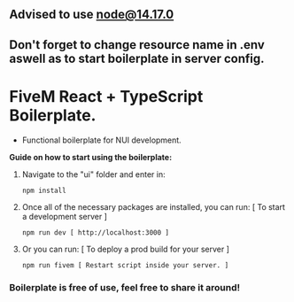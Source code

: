 ## **Advised to use node@14.17.0**
## **Don't forget to change resource name in .env aswell as to start boilerplate in server config.**
# FiveM React + TypeScript Boilerplate.

- Functional boilerplate for NUI development.

**Guide on how to start using the boilerplate:**

1.  Navigate to the "ui" folder and enter in:

        npm install

2.  Once all of the necessary packages are installed, you can run: [ To start a development server ]

        npm run dev [ http://localhost:3000 ]

3.  Or you can run: [ To deploy a prod build for your server ]

        npm run fivem [ Restart script inside your server. ]

### Boilerplate is free of use, feel free to share it around!
